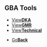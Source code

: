 ## GBA Tools

<threebutton>
<ul>
  <li><a href="./DkAdvance/">View<strong>DKA</strong></a></li>
  <li><a href="./GBAMusRiper/">View<strong>GMR</strong></a></li>
  <li><a href="./techinfo.html">View<strong>Technical</strong></a></li>
  </ul>
  
 </threebutton>


<onebutton>
<ul>
            <li><a href="../">Go<strong>Back</strong></a></li>
          </ul>
</onebutton>
